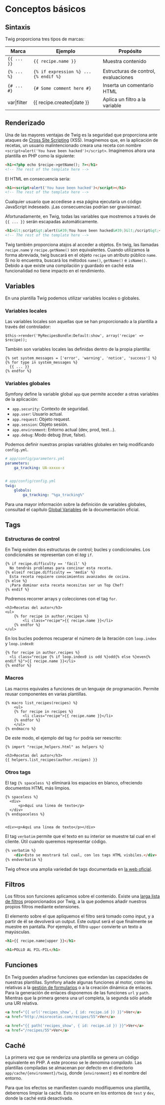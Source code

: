 # Conceptos básicos

## Sintaxis

Twig proporciona tres tipos de marcas:

| Marca     | Ejemplo                                  | Propósito                            |
|-----------|------------------------------------------|--------------------------------------|
| `{{ ... }}` | `{{ recipe.name }}`                        | Muestra contenido                    |
| `{% ... %}` | `{% if expression %} ... {% endif %}`      | Estructuras de control, evaluaciones |
| `{# ... #}` | `{# Some comment here #}`                  | Inserta un comentario HTML           |
| var&#124;filter | {{ recipe.created&#124;date }}      | Aplica un filtro a la variable       |


## Renderizado

Una de las mayores ventajas de Twig es la seguridad que proporciona ante ataques de [Cross Site Scripting](http://en.wikipedia.org/wiki/Cross-site_scripting) (XSS). Imaginemos que, en la aplicación de recetas, un usuario malintencionado creara una receta con nombre `<script>alert('You have been hacked')</script>`. Imaginemos ahora una plantilla en PHP como la siguiente:

```html
<h1><?php echo $recipe->getName(); ?></h1>
<!-- The rest of the template here -->
```

El HTML en consecuencia sería:

```html
<h1><script>alert('You have been hacked')</script></h1>
<!-- The rest of the template here -->
```

Cualquier usuario que accediese a esa página ejecutaría un código JavaScript indeseado. ¡Las consecuencias podrían ser gravísimas!.

Afortunadamente, en Twig, todas las variables que mostremos a través de `{{ ... }}` serán escapadas automáticamente.
```html
<h1>&lt;script&gt;alert(&#39;You have been hacked&#39;)&lt;/script&gt;</h1>
<!-- The rest of the template here -->
```

Twig también proporciona atajos al acceder a objetos. En twig, las llamadas `recipe.name` y `recipe.getName()` son equivalentes. Cuando utilizamos la forma abreviada, twig buscará en el objeto `recipe` un atributo público `name`. Si no lo encuentra, buscará los métodos `name()`, `getName()` e `isName()`. Debido a que existe una compilación y guardado en caché esta funcionalidad no tiene impacto en el rendimiento.

## Variables

En una plantilla Twig podemos utilizar variables locales o globales.

### Variables locales
Las variables locales son aquellas que se han proporcionado a la plantilla a través del controlador:

```
$this->render('MyRecipesBundle:Default:show', array('recipe' => $recipe));
```

También son variables locales las definidas dentro de la propia plantilla:

```
{% set system_messages = ['error', 'warning', 'notice', 'success'] %}
{% for type in system_messages %}
  {{ ... }}
{% endfor %}
```

### Variables globales

Symfony define la variable global `app` que permite acceder a otras variables de la aplicación:

- `app.security`: Contexto de seguridad.
- `app.user`: Usuario actual.
- `app.request`: Objeto request.
- `app.session`: Objeto sesión.
- `app.environment`: Entorno actual (dev, prod, test...).
- `app.debug`: Modo debug (true, false).

Podemos definir nuestras propias variables globales en twig modificando `config.yml`.

```yaml
# app/config/parameters.yml
parameters:
    ga_tracking: UA-xxxxx-x


# app/config/config.yml
twig:
    globals:
        ga_tracking: "%ga_tracking%"
```

Para una mayor información sobre la definición de variables globales, consultad el capítulo [Global Variables](http://symfony.com/doc/current/cookbook/templating/global_variables.html) de la documentación oficial.


## Tags

### Estructuras de control

En Twig existen dos estructuras de control; bucles y condicionales. Los condicionales se representan con el *tag* `if`.

```twig
{% if recipe.difficulty == 'fácil' %}
  No tendrás problemas para concinar esta receta.
{% elseif recipe.difficulty == 'media' %}
  Esta receta requiere conocimientos avanzados de cocina.
{% else %}
  ¡Para dominar esta receta necesitas ser un Top Chef!
{% endif %}
```

Podremos recorrer arrays y colecciones con el tag `for`.

```twig
<h3>Recetas del autor</h3>
<ul>
    {% for recipe in author.recipes %}
        <li class="recipe">{{ recipe.name }}</li>
    {% endfor %}
</ul>
```

En los bucles podemos recuperar el número de la iteración con `loop.index` y `loop.index0`:

```twig
{% for recipe in author.recipes %}
  <li class="recipe {% if loop.index0 is odd %}odd{% else %}even{% endif %}">{{ recipe.name }}</li>
{% endfor %}
```



### Macros
Las macros equivales a funciones de un lenguaje de programación. Permite reusar componentes en varias plantillas.

```twig
{% macro list_recipes(recipes) %}
    <ul>
    {% for recipe in recipes %}
        <li class="recipe">{{ recipe.name }}</li>
    {% endfor %}
    </ul>
{% endmacro %}
```

De este modo, el ejemplo del tag `for` podría ser reescrito:

```twig
{% import "recipe_helpers.html" as helpers %}

<h3>Recetas del autor</h3>
{{ helpers.list_recipes(author.recipes) }}
```

### Otros tags

El tag `{% spaceless %}` eliminará los espacios en blanco, ofreciendo documentos HTML más limpios.

```twig
{% spaceless %}
  <div>
      <p>Aquí una linea de texto</p>
  </div>
{% endspaceless %}


<div><p>Aquí una linea de texto</p></div>
```


El tag `verbatim` permite que el texto en su interior se muestre tal cual en el cliente. Útil cuando queremos representar código.

```html
{% verbatim %}
    <div>Esto se mostrará tal cual, con los tags HTML visbiles.</div>
{% endverbatim %}
```

Twig ofrece una amplia variedad de tags documentada en [la web oficial](http://twig.sensiolabs.org/doc/tags/index.html).



## Filtros
Los filtros son funciones aplicamos sobre el contenido. Existe una [larga lista de filtros](http://twig.sensiolabs.org/doc/filters/index.html) proporcionados por Twig, a la que podemos añadir nuestros propios filtros mediante extensiones.

El elemento sobre el que apliquemos el filtro será tomado como input, y a partir de él se devolverá un output. Este output será el que finalmente se muestre en pantalla. Por ejemplo, el filtro `upper` convierte un texto a mayúsculas.

```html
<h1>{{ recipe.name|upper }}</h1>

<h1>POLLO AL PIL-PIL</h1>
```

## Funciones

En Twig pueden añadirse funciones que extiendan las capacidades de nuestras plantillas. Symfony añade algunas funciones al motor, como las relativas a la [gestión de formularios](http://symfony.com/doc/current/reference/forms/twig_reference.html#reference-form-twig-functions) o a la creación dinámica de enlaces. Para la generación de enlaces disponemos de las funciones `url` y `path`. Mientras que la primera genera una url completa, la segunda sólo añade una URI relativa.

```html
<a href="{{ url('recipes_show', { id: recipe.id }) }}">Ver</a>
<a href="http://misrecetas.com/recipes/55">Ver</a>

<a href="{{ path('recipes_show', { id: recipe.id }) }}">Ver</a>
<a href="/recipes/55">Ver</a>
```


## Caché

La primera vez que se renderiza una plantilla se genera un código equivalente en PHP. A este proceso se le denomina _compilado_. Las plantillas compiladas se almacenan por defecto en el directorio `app/cache/{environment}/twig`, donde `{environment}` es el nombre del entorno.

Para que los efectos se manifiesten cuando modifiquemos una plantilla, deberemos limpiar la caché. Esto no ocurre en los entornos de `test` y `dev`, donde la caché está desactivada.

